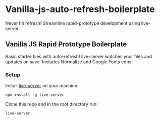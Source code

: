 # Vanilla-js-auto-refresh-boilerplate
Never hit refresh! Streamline rapid-prototype development using live-server.

## Vanilla JS Rapid Prototype Boilerplate
Basic starter files with auto-refresh! live-server watches your files and updates on save. Includes Normalize and Google Fonts cdns.

### Setup
Install [live-server](https://www.npmjs.com/package/live-server) on your machine.

```
npm install -g live-server
```

Clone this repo and in the root directory run: 

```
live-server
```
